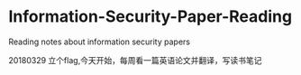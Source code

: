 # Information-Security-Paper-Reading
Reading notes about information security papers

20180329 立个flag,今天开始，每周看一篇英语论文并翻译，写读书笔记
